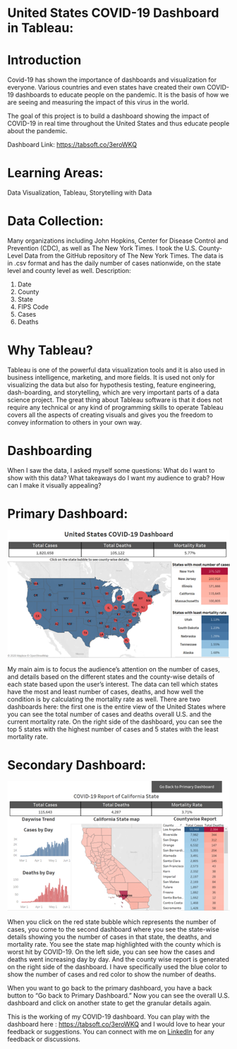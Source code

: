 # United States COVID-19 Dashboard in Tableau:

# Introduction

Covid-19 has shown the importance of dashboards and visualization for everyone. Various countries and even states have created their own COVID-19 dashboards to educate people on the pandemic. It is the basis of how we are seeing and measuring the impact of this virus in the world.

The goal of this project is to build a dashboard showing the impact of COVID-19 in real time throughout the United States and thus educate people about the pandemic.

Dashboard Link: https://tabsoft.co/3eroWKQ

# Learning Areas: 
Data Visualization, Tableau, Storytelling with Data

# Data Collection:

Many organizations including John Hopkins, Center for Disease Control and Prevention (CDC), as well as The New York Times. I took the U.S. County-Level Data from the GitHub repository of The New York Times. The data is in .csv format and has the daily number of cases nationwide, on the state level and county level as well.
Description:
1.	Date
2.	County
3.	State
4.	FIPS Code
5.	Cases 
6.	Deaths

# Why Tableau?
Tableau is one of the powerful data visualization tools and it is also used in business intelligence, marketing, and more fields. It is used not only for visualizing the data but also for hypothesis testing, feature engineering, dash-boarding, and storytelling, which are very important parts of a data science project. 
The great thing about Tableau software is that it does not require any technical or any kind of programming skills to operate Tableau covers all the aspects of creating visuals and gives you the freedom to convey information to others in your own way. 

# Dashboarding
When I saw the data, I asked myself some questions: What do I want to show with this data? What takeaways do I want my audience to grab? How can I make it visually appealing?

# Primary Dashboard:
![](Dashboards/Primary%20Dashboard-%20%20COVID-19-Tracker.png)

My main aim is to focus the audience’s attention on the number of cases, and details based on the different states and the county-wise details of each state based upon   the user’s interest. The data can tell which states have the most and least number of cases, deaths, and how well the condition is by calculating the mortality rate as well. There are two dashboards here: the first one is the entire view of the United States where you can see the total number of cases and deaths overall U.S. and the current mortality rate. On the right side of the dashboard, you can see the top 5 states with the highest number of cases and 5 states with the least mortality rate.

# Secondary Dashboard:
![](Dashboards/Secondary%20Dashboard-%20COVID-19%20Tracker.png)

When you click on the red state bubble which represents the number of cases, you come to the second dashboard where you see the state-wise details showing you the number of cases in that state, the deaths, and mortality rate. You see the state map highlighted with the county which is worst hit by COVID-19. On the left side, you can see how the cases and deaths went increasing day by day. And the county wise report is generated on the right side of the dashboard. I have specifically used the blue color to show the number of cases and red color to show the number of deaths.

When you want to go back to the primary dashboard, you have a back button to “Go back to Primary Dashboard.” Now you can see the overall U.S. dashboard and click on another state to get the granular details again. 

This is the working of my COVID-19 dashboard. You can play with the dashboard here : https://tabsoft.co/3eroWKQ and I would love to hear your feedback or suggestions. 
You can connect with me on <a href="https://www.linkedin.com/in/aafazilahi/">LinkedIn</a> for any feedback or discussions.


